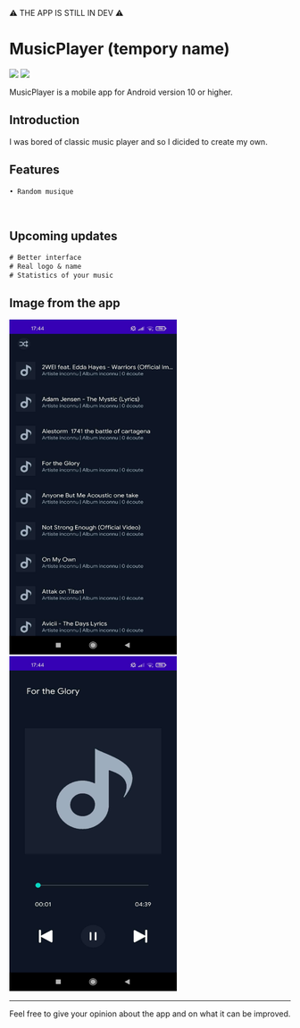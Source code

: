 

⚠️ THE APP IS STILL IN DEV ⚠️
# MusicPlayer (tempory name)
<img src="https://img.shields.io/badge/Java-Gradle-brightgreen.svg?style=plastic">
<img src="https://img.shields.io/badge/Android 29-Q-brightgreen.svg?style=plastic">

MusicPlayer is a mobile app for Android version 10 or higher.


## Introduction
I was bored of classic music player and so I dicided to create my own.


## Features

    • Random musique

</br>

## Upcoming updates

    # Better interface
    # Real logo & name
    # Statistics of your music


## Image from the app

<img src="https://raw.githubusercontent.com/YuToutCourt/PlayMusic/main/image%20for%20github/screen_music_choice.jpg?token=GHSAT0AAAAAABYJRDSY7RTVAGWOS45KQJV4YZZWSZA" height="600" width="300"> &nbsp; &nbsp; &nbsp; &nbsp;&nbsp; &nbsp; &nbsp; &nbsp;&nbsp; &nbsp; &nbsp; &nbsp;&nbsp; &nbsp; &nbsp; &nbsp;&nbsp; &nbsp; &nbsp; &nbsp; <img src="https://raw.githubusercontent.com/YuToutCourt/PlayMusic/main/image%20for%20github/screen_current_music.jpg?token=GHSAT0AAAAAABYJRDSZU7HBPXPD2YPQ6C4UYZZWSPA" height="600" width="300" >

----

Feel free to give your opinion about the app and on what it can be improved. 
<br>
